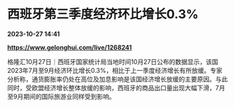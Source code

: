 # 西班牙第三季度经济环比增长0.3%

**2023-10-27 14:41**

**https://www.gelonghui.com/live/1268241**

格隆汇10月27日｜西班牙国家统计局当地时间10月27日公布的数据显示，该国2023年7月至9月经济环比增长0.3%，相比于上一季度经济增长有所放缓。专家分析称，通货膨胀率仍处在高位及加息影响是该国经济增长放缓的主要原因。与此同时，受欧盟经济增长整体放缓的影响，西班牙的商品出口量出现大幅下滑，7月至9月期间的国际旅游业同样受到影响。